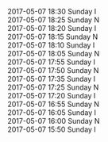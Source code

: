 2017-05-07 18:30 Sunday  I  
2017-05-07 18:25 Sunday  N  
2017-05-07 18:20 Sunday  I  
2017-05-07 18:15 Sunday  N  
2017-05-07 18:10 Sunday  I  
2017-05-07 18:05 Sunday  N  
2017-05-07 17:55 Sunday  I  
2017-05-07 17:50 Sunday  N  
2017-05-07 17:35 Sunday  I  
2017-05-07 17:25 Sunday  N  
2017-05-07 17:20 Sunday  I  
2017-05-07 16:55 Sunday  N  
2017-05-07 16:05 Sunday  I  
2017-05-07 16:00 Sunday  N  
2017-05-07 15:50 Sunday  I  
